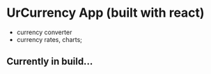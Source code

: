 # UrCurrency App (built with react)
- currency converter
- currency rates, charts;

## Currently in build...

